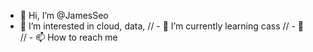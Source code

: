 - 👋 Hi, I’m @JamesSeo
- 👀 I’m interested in  cloud, data, 
 // - 🌱 I’m currently learning cass
// - 💞️  
// - 📫 How to reach me 

<!---
JamesSeo/JamesSeo is a ✨ special ✨ repository because its `README.md` (this file) appears on your GitHub profile.
You can click the Preview link to take a look at your changes.
--->
